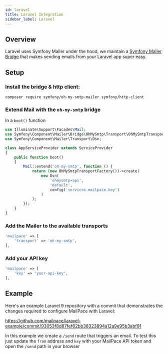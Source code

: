 ```yaml
---
id: laravel
title: Laravel Integration
sidebar_label: Laravel
---
```


## Overview

Laravel uses Symfony Mailer under the hood, we maintain a [Symfony Mailer Bridge](https://symfony.com/doc/current/mailer.html#using-a-3rd-party-transport) that makes sending emails from your Laravel app super easy.

## Setup

### Install the bridge & http client:

`composer require symfony/oh-my-smtp-mailer symfony/http-client`


### Extend Mail with the `oh-my-smtp` bridge

In a `boot()` function

```php title=app/Providers/AppServiceProvider.php
use Illuminate\Support\Facades\Mail;
use Symfony\Component\Mailer\Bridge\OhMySmtp\Transport\OhMySmtpTransportFactory;
use Symfony\Component\Mailer\Transport\Dsn;

class AppServiceProvider extends ServiceProvider
{
    public function boot()
    {
        Mail::extend('oh-my-smtp', function () {
            return (new OhMySmtpTransportFactory())->create(
                new Dsn(
                    'ohmysmtp+api',
                    'default',
                    config('services.mailpace.key')
                )
            );
        });
    }
}
```

### Add the Mailer to the available transports 

```php title=config/mail.php
'mailpace' => [
    'transport' => 'oh-my-smtp',
],
```

### Add your API key

```php title=config/services.php
'mailpace' => [
    'key' => 'your-api-key',
],
```


## Example

Here's an example Laravel 9 repository with a commit that demonstrates the changes required to configure MailPace with Laravel:

https://github.com/mailpace/laravel-example/commit/93053f8d87fef62bb38323894a12a9e95b3abf91

In this example we create a `/send` route that triggers an email. To test this just update the `from` address and `key` with your MailPace API token and open the `/send` path in your browser
